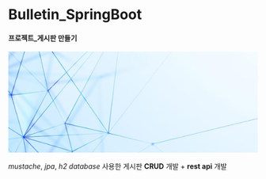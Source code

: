 # Bulletin_SpringBoot
####  프로젝트_게시판 만들기
![배경](./image_01.png)

*mustache*, *jpa*, *h2 database* 사용한 게시판 **CRUD** 개발 + **rest api** 개발

